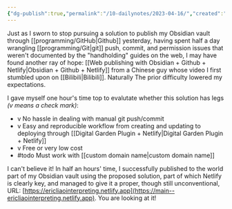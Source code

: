 ```yaml
---
{"dg-publish":true,"permalink":"/10-dailynotes/2023-04-16/","created":"","updated":""}
---
```


Just as I sworn to stop pursuing a solution to publish my Obsidian vault through [[programming/GitHub\|Github]] yesterday, having spent half a day wrangling [[programming/Git\|git]] push, commit, and permission issues that weren't documented by the "handholding" guides on the web, I may have found another ray of hope: [[Web publishing with Obsidian + Github + Netlify\|Obsidian + Github + Netlify]] from a Chinese guy whose video I first stumbled upon on [[Bilibili\|Bilibili]]. Naturally The prior difficulty lowered my expectations.

I gave myself one hour's time top to evalutate whether this solution has legs *(v means a check mark)*:
- v No hassle in dealing with manual git push/commit
- v Easy and reproducible workflow from creating and updating to deploying through [[Digital Garden Plugin + Netlify\|Digital Garden Plugin + Netlify]]
- v Free or very low cost
- #todo Must work with [[custom domain name\|custom domain name]]

I can't believe it! In half an hours' time, I successfully published to the world part of my Obsidian vault using the proposed solution, part of which Netlify is clearly key, and managed to give it a proper, though still unconventional, URL: [https://ericliaointerpreting.netlify.app](https://main--ericliaointerpreting.netlify.app). You are looking at it!